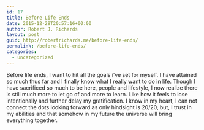 ```yaml
---
id: 17
title: Before Life Ends
date: 2015-12-28T20:57:16+00:00
author: Robert J. Richards
layout: post
guid: http://robertrichards.me/before-life-ends/
permalink: /before-life-ends/
categories:
  - Uncategorized
---
```

Before life ends, I want to hit all the goals i&#8217;ve set for myself. I have attained so much thus far and I finally know what I really want to do in life. Though I have sacrificed so much to be here, people and <!--more-->lifestyle, I now realize there is still much more to let go of and more to learn. Like how it feels to lose intentionally and further delay my gratification. I know in my heart, I can not connect the dots looking forward as only hindsight is 20/20, but, I trust in my abilities and that somehow in my future the universe will bring everything together.